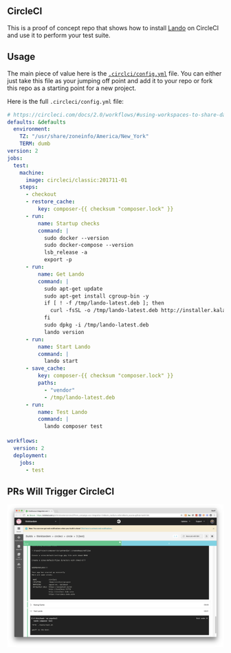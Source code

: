 CircleCI
--------

This is a proof of concept repo that shows how to install [Lando](https://docs.devwithlando.io) on CircleCI and use it 
to perform your test suite.

Usage
-----

The main piece of value here is the [`.circlci/config.yml`](https://github.com/thinktandem/circleci/blob/master/.circleci/config.yml)
file.  You can either just take this file as your jumping off point and add it to your repo or fork this repo as a 
starting point for a new project.

Here is the full `.circleci/config.yml` file:

```yml
# https://circleci.com/docs/2.0/workflows/#using-workspaces-to-share-data-among-jobs
defaults: &defaults
  environment:
    TZ: "/usr/share/zoneinfo/America/New_York"
    TERM: dumb
version: 2
jobs:
  test:
    machine:
      image: circleci/classic:201711-01
    steps:
      - checkout
      - restore_cache:
          key: composer-{{ checksum "composer.lock" }}
      - run:
          name: Startup checks
          command: |
            sudo docker --version
            sudo docker-compose --version
            lsb_release -a
            export -p
      - run:
          name: Get Lando
          command: |
            sudo apt-get update
            sudo apt-get install cgroup-bin -y
            if [ ! -f /tmp/lando-latest.deb ]; then
              curl -fsSL -o /tmp/lando-latest.deb http://installer.kalabox.io/lando-latest-dev.deb
            fi
            sudo dpkg -i /tmp/lando-latest.deb
            lando version
      - run:
          name: Start Lando
          command: |
            lando start
      - save_cache:
          key: composer-{{ checksum "composer.lock" }}
          paths:
            - "vendor"
            - /tmp/lando-latest.deb
      - run:
          name: Test Lando
          command: |
            lando composer test

workflows:
  version: 2
  deployment:
    jobs:
      - test
```

PRs Will Trigger CircleCI
-------------------------

<img src="https://github.com/thinktandem/circleci/blob/master/circle-test.png" alt="CircleCI Tests Screenshot" align="center" width="644px;" />
